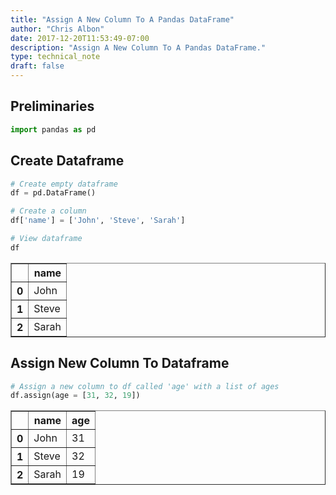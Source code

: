 ```yaml
---
title: "Assign A New Column To A Pandas DataFrame"
author: "Chris Albon"
date: 2017-12-20T11:53:49-07:00
description: "Assign A New Column To A Pandas DataFrame."
type: technical_note
draft: false
---
```

## Preliminaries


```python
import pandas as pd
```

## Create Dataframe


```python
# Create empty dataframe
df = pd.DataFrame()

# Create a column
df['name'] = ['John', 'Steve', 'Sarah']

# View dataframe
df
```




<div>
<table border="1" class="dataframe">
  <thead>
    <tr style="text-align: right;">
      <th></th>
      <th>name</th>
    </tr>
  </thead>
  <tbody>
    <tr>
      <th>0</th>
      <td>John</td>
    </tr>
    <tr>
      <th>1</th>
      <td>Steve</td>
    </tr>
    <tr>
      <th>2</th>
      <td>Sarah</td>
    </tr>
  </tbody>
</table>
</div>



## Assign New Column To Dataframe


```python
# Assign a new column to df called 'age' with a list of ages
df.assign(age = [31, 32, 19])
```




<div>
<table border="1" class="dataframe">
  <thead>
    <tr style="text-align: right;">
      <th></th>
      <th>name</th>
      <th>age</th>
    </tr>
  </thead>
  <tbody>
    <tr>
      <th>0</th>
      <td>John</td>
      <td>31</td>
    </tr>
    <tr>
      <th>1</th>
      <td>Steve</td>
      <td>32</td>
    </tr>
    <tr>
      <th>2</th>
      <td>Sarah</td>
      <td>19</td>
    </tr>
  </tbody>
</table>
</div>


